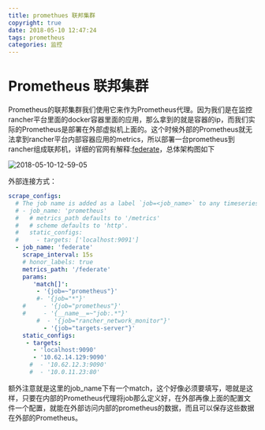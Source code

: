 ```yaml
---
title: promethues 联邦集群
copyright: true
date: 2018-05-10 12:47:24
tags: prometheus
categories: 监控
---
```


# Prometheus 联邦集群

Prometheus的联邦集群我们使用它来作为Prometheus代理。因为我们是在监控rancher平台里面的docker容器里面的应用，那么拿到的就是容器的ip，而我们实际的Prometheus是部署在外部虚拟机上面的。这个时候外部的Prometheus就无法拿到rancher平台内部容器应用的metrics，所以部署一台prometheus到rancher组成联邦机，详细的官网有解释:[federate](https://prometheus.io/docs/prometheus/latest/federation/)，总体架构图如下
<!--more-->
![2018-05-10-12-59-05](/images/qiniu/2018-05-10-12-59-05.png)

外部连接方式：

```yaml
scrape_configs:
  # The job name is added as a label `job=<job_name>` to any timeseries scraped from this config.
  # - job_name: 'prometheus'
  #   # metrics_path defaults to '/metrics'
  #   # scheme defaults to 'http'.
  #   static_configs:
  #     - targets: ['localhost:9091']
  - job_name: 'federate'
    scrape_interval: 15s
    # honor_labels: true
    metrics_path: '/federate'
    params:
       'match[]':
        - '{job=~"prometheus"}'
        #- '{job="*"}'
    #     - '{job="prometheus"}'
    #     - '{__name__=~"job:.*"}'
        #  - '{job="rancher_network_monitor"}'
          - '{job="targets-server"}'
    static_configs:
     - targets:
       - 'localhost:9090'
       - '10.62.14.129:9090'
      #  - '10.62.12.3:9090'
      #  - '10.0.11.23:80'
```

额外注意就是这里的job_name下有一个match，这个好像必须要填写，嗯就是这样，只要在内部的Prometheus代理将job那么定义好，在外部再像上面的配置文件一个配置，就能在外部访问内部的prometheus的数据，而且可以保存这些数据在外部的Prometheus。
